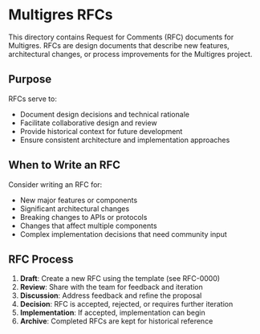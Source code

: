 # Multigres RFCs

This directory contains Request for Comments (RFC) documents for Multigres. RFCs are design documents that describe new features, architectural changes, or process improvements for the Multigres project.

## Purpose

RFCs serve to:
- Document design decisions and technical rationale
- Facilitate collaborative design and review
- Provide historical context for future development
- Ensure consistent architecture and implementation approaches

## When to Write an RFC

Consider writing an RFC for:
- New major features or components
- Significant architectural changes
- Breaking changes to APIs or protocols
- Changes that affect multiple components
- Complex implementation decisions that need community input

## RFC Process

1. **Draft**: Create a new RFC using the template (see RFC-0000)
2. **Review**: Share with the team for feedback and iteration
3. **Discussion**: Address feedback and refine the proposal
4. **Decision**: RFC is accepted, rejected, or requires further iteration
5. **Implementation**: If accepted, implementation can begin
6. **Archive**: Completed RFCs are kept for historical reference
